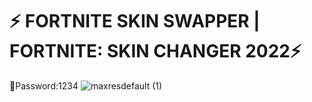 # ⚡️ FORTNITE SKIN SWAPPER | FORTNITE: SKIN CHANGER 2022⚡️ 
🔑Password:1234
![maxresdefault (1)](https://user-images.githubusercontent.com/113033715/194925040-9f4a524e-d1b6-44bb-8f62-057f1b039f50.jpg)






